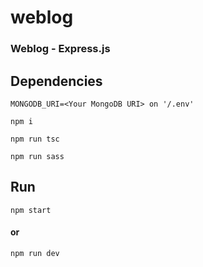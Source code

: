 # weblog

### Weblog - Express.js

## Dependencies

```
MONGODB_URI=<Your MongoDB URI> on '/.env'
```

```
npm i
```

```
npm run tsc
```

```
npm run sass
```

## Run

```
npm start
```

#### or

```
npm run dev
```
